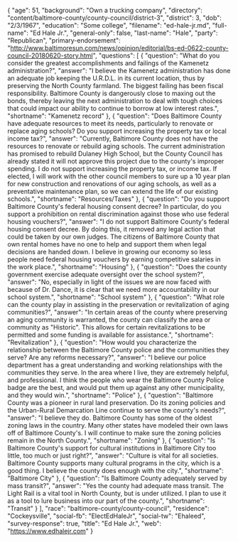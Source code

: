 {
  "age": 51,
  "background": "Own a trucking company",
  "directory": "content/baltimore-county/county-council/district-3",
  "district": 3,
  "dob": "2/3/1967",
  "education": "Some college",
  "filename": "ed-hale-jr.md",
  "full-name": "Ed Hale Jr.",
  "general-only": false,
  "last-name": "Hale",
  "party": "Republican",
  "primary-endorsement": "http://www.baltimoresun.com/news/opinion/editorial/bs-ed-0622-county-council-20180620-story.html",
  "questions": [
    {
      "question": "What do you consider the greatest accomplishments and failings of the Kamenetz administration?",
      "answer": "I believe the Kamenetz administration has done an adequate job keeping the U.R.D.L. in its current location, thus by preserving the North County farmland. The biggest failing has been fiscal responsibility. Baltimore County is dangerously close to maxing out the bonds, thereby leaving the next administration to deal with tough choices that could impact our ability to continue to borrow at low interest rates.",
      "shortname": "Kamenetz record"
    },
    {
      "question": "Does Baltimore County have adequate resources to meet its needs, particularly to renovate or replace aging schools? Do you support increasing the property tax or local income tax?",
      "answer": "Currently, Baltimore County does not have the resources to renovate or rebuild aging schools. The current administration has promised to rebuild Dulaney High School, but the County Council has already stated it will not approve this project due to the county's improper spending. I do not support increasing the property tax, or income tax. If elected, I will work with the other council members to sure up a 10 year plan for new construction and renovations of our aging schools, as well as a preventative maintenance plan, so we can extend the life of our existing schools.",
      "shortname": "Resources/Taxes"
    },
    {
      "question": "Do you support Baltimore County's federal housing consent decree? In particular, do you support a prohibition on rental discrimination against those who use federal housing vouchers?",
      "answer": "I do not support Baltimore County's federal housing consent decree. By doing this, it removed any legal action that could be taken by our own judges. The citizens of Baltimore County that own rental homes have no one to help and support them when legal decisions are handed down. I believe in growing our economy so less people need federal housing vouchers by earning competitive salaries in the work place.",
      "shortname": "Housing"
    },
    {
      "question": "Does the county government exercise adequate oversight over the school system?",
      "answer": "No, especially in light of the issues we are now faced with because of Dr. Dance, it is clear that we need more accountability in our school system.",
      "shortname": "School system"
    },
    {
      "question": "What role can the county play in assisting in the preservation or revitalization of aging communities?",
      "answer": "In certain areas of the county where preserving an aging community is warranted, the county can classify the area or community as \"Historic\". This allows for certain revitalizations to be permitted and some funding is available for assistance.",
      "shortname": "Revitalization"
    },
    {
      "question": "How would you characterize the relationship between the Baltimore County police and the communities they serve? Are any reforms necessary?",
      "answer": "I believe our police department has a great understanding and working relationships with the communities they serve. In the area where I live, they are extremely helpful, and professional. I think the people who wear the Baltimore County Police badge are the best, and would put them up against any other municipality, and they would win.",
      "shortname": "Police"
    },
    {
      "question": "Baltimore County was a pioneer in rural land preservation. Do its zoning policies and the Urban-Rural Demarcation Line continue to serve the county's needs?",
      "answer": "I believe they do. Baltimore County has some of the oldest zoning laws in the country. Many other states have modeled their own laws off of Baltimore County's. I will continue to make sure the zoning policies remain in the North County.",
      "shortname": "Zoning"
    },
    {
      "question": "Is Baltimore County's support for cultural institutions in Baltimore City too little, too much or just right?",
      "answer": "Culture is vital for all societies. Baltimore County supports many cultural programs in the city, which is a good thing. I believe the county does enough with the city.",
      "shortname": "Baltimore City"
    },
    {
      "question": "Is Baltimore County adequately served by mass transit?",
      "answer": "Yes the county had adequate mass transit. The Light Rail is a vital tool in North County, but is under utilized. I plan to use it as a tool to lure business into our part of the county.",
      "shortname": "Transit"
    }
  ],
  "race": "baltimore-county/county-council",
  "residence": "Cockeysville",
  "social-fb": "ElectEdHaleJr",
  "social-tw": "Ehaleed",
  "survey-response": true,
  "title": "Ed Hale Jr.",
  "web": "https://www.edhalejr.com"
}
